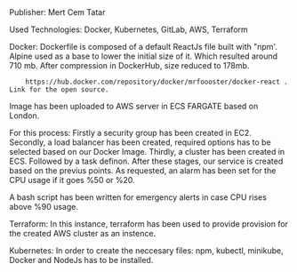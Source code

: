 ##
Publisher: Mert Cem Tatar

Used Technologies: Docker, Kubernetes, GitLab, AWS, Terraform

Docker: Dockerfile is composed of a default ReactJs file built with "npm'. Alpine used as a base to lower the initial size of it. 
        Which resulted around 710 mb. After compression in DockerHub, size reduced to 178mb. 
        
        https://hub.docker.com/repository/docker/mrfoooster/docker-react .   Link for the open source.
        
Image has been uploaded to AWS server in ECS FARGATE based on London. 
        
For this process:
Firstly a security group has been created in EC2.
Secondly, a load balancer has been created, required options has to be selected based on our Docker Image.
Thirdly, a cluster has been created in ECS. Followed by a task definon.
After these stages, our service is created based on the previus points. As requested, an alarm has been set for the CPU usage if it goes %50 or             %20. 
          
 A bash script has been written for emergency alerts in case CPU rises above %90 usage.

Terraform: In this instance, terraform has been used to provide provision for the created AWS cluster as an instence. 

Kubernetes: In order to create the neccesary files: npm, kubectl, minikube, Docker and NodeJs has to be installed.

            
